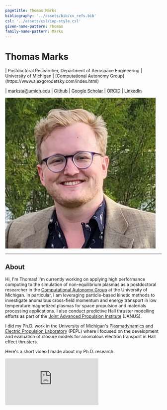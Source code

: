 ```yaml
---
pagetitle: Thomas Marks
bibliography: '../assets/bib/cv_refs.bib'
csl: '../assets/csl/iop-style.csl'
given-name-pattern: Thomas
family-name-pattern: Marks
---
```


# Thomas Marks

<div class="centered-block">
<div class="column">
| Postdoctoral Researcher, Department of Aerospace Engineering 
| University of Michigan
| [Computational Autonomy Group](https://www.alexgorodetsky.com/index.html)
<br>

| <a href="mailto:marksta@umich.edu" class="icon solid fa-envelope">  marksta@umich.edu </a>
| <a href="http://github.com/archermarx" class="icon brands fa-github"> Github </a>
| <a href="https://scholar.google.com/citations?hl=en&user=IRZavLoAAAAJ" class="icon brands fa-google-scholar"> Google Scholar </a>
| <a href="https://orcid.org/0000-0003-3614-6127" class="ai ai-orcid-square"> ORCID</a>
| <a href="https://www.linkedin.com/in/thomas-marks-b4866792/" class="icon brands fa-linkedin"> LinkedIn </a>
</div>
<img src="assets/images/headshot.jpg" id="profile_pic"/>

</div>

<hr>

## About

Hi, I'm Thomas! I'm currently working on applying high performance computing to the simulation of non-equilibrium plasmas
as a postdoctoral researcher in the [Computational Autonomy Group](https://www.alexgorodetsky.com/index.html)
at the University of Michigan.
In particular, I am leveraging particle-based kinetic methods to investigate anomalous cross-field momentum and
energy transport in low temperature magnetized plasmas for space propulsion and materials processing applications.
I also conduct predictive Hall thruster modelling efforts as part of the
[Joint Advanced Propulsion Institute](https://januselectricpropulsion.com/) (JANUS).

I did my Ph.D. work in the University of Michigan's
[Plasmadynamics and Electric Propulsion Laboratory]("https://pepl.engin.umich.edu/) (PEPL)
where I focused on the development and evaluation of closure models for anomalous
electron transport in Hall effect thrusters.

Here's a short video I made about my Ph.D. research.

<!-- Copy & Pasted from YouTube -->
<iframe
  class="youtube-video"
  src="https://www.youtube.com/embed/mAfjmGMp43w"
  frameborder="0"
  allow="accelerometer; autoplay; clipboard-write; encrypted-media; gyroscope; picture-in-picture" allowfullscreen>
</iframe>
